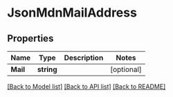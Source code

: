 # JsonMdnMailAddress

## Properties

Name | Type | Description | Notes
------------ | ------------- | ------------- | -------------
**Mail** | **string** |  | [optional] 

[[Back to Model list]](../README.md#documentation-for-models) [[Back to API list]](../README.md#documentation-for-api-endpoints) [[Back to README]](../README.md)


